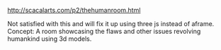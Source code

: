 http://scacalarts.com/p2/thehumanroom.html

Not satisfied with this and will fix it up using three js instead of aframe.
Concept: A room showcasing the flaws and other issues revolving humankind using 3d models.
